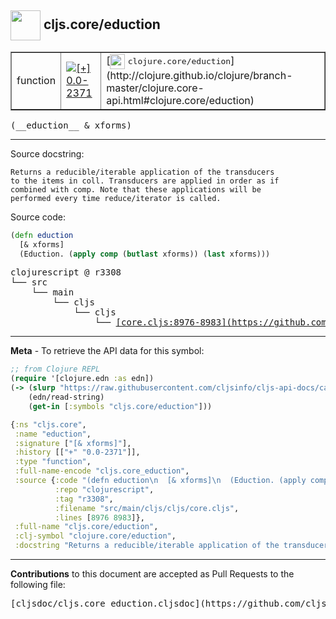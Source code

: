 ## <img width="48px" valign="middle" src="http://i.imgur.com/Hi20huC.png"> cljs.core/eduction

 <table border="1">
<tr>

<td>function</td>
<td><a href="https://github.com/cljsinfo/cljs-api-docs/tree/0.0-2371"><img valign="middle" alt="[+] 0.0-2371" src="https://img.shields.io/badge/+-0.0--2371-lightgrey.svg"></a> </td>
<td>
[<img height="24px" valign="middle" src="http://i.imgur.com/1GjPKvB.png"> <samp>clojure.core/eduction</samp>](http://clojure.github.io/clojure/branch-master/clojure.core-api.html#clojure.core/eduction)
</td>
</tr>
</table>

 <samp>
(__eduction__ & xforms)<br>
</samp>

---




Source docstring:

```
Returns a reducible/iterable application of the transducers
to the items in coll. Transducers are applied in order as if
combined with comp. Note that these applications will be
performed every time reduce/iterator is called.
```

Source code:

```clj
(defn eduction
  [& xforms]
  (Eduction. (apply comp (butlast xforms)) (last xforms)))
```

 <pre>
clojurescript @ r3308
└── src
    └── main
        └── cljs
            └── cljs
                └── <ins>[core.cljs:8976-8983](https://github.com/clojure/clojurescript/blob/r3308/src/main/cljs/cljs/core.cljs#L8976-L8983)</ins>
</pre>


---

__Meta__ - To retrieve the API data for this symbol:

```clj
;; from Clojure REPL
(require '[clojure.edn :as edn])
(-> (slurp "https://raw.githubusercontent.com/cljsinfo/cljs-api-docs/catalog/cljs-api.edn")
    (edn/read-string)
    (get-in [:symbols "cljs.core/eduction"]))
```

```clj
{:ns "cljs.core",
 :name "eduction",
 :signature ["[& xforms]"],
 :history [["+" "0.0-2371"]],
 :type "function",
 :full-name-encode "cljs.core_eduction",
 :source {:code "(defn eduction\n  [& xforms]\n  (Eduction. (apply comp (butlast xforms)) (last xforms)))",
          :repo "clojurescript",
          :tag "r3308",
          :filename "src/main/cljs/cljs/core.cljs",
          :lines [8976 8983]},
 :full-name "cljs.core/eduction",
 :clj-symbol "clojure.core/eduction",
 :docstring "Returns a reducible/iterable application of the transducers\nto the items in coll. Transducers are applied in order as if\ncombined with comp. Note that these applications will be\nperformed every time reduce/iterator is called."}

```

---

__Contributions__ to this document are accepted as Pull Requests to the following file:

 <pre>
[cljsdoc/cljs.core_eduction.cljsdoc](https://github.com/cljsinfo/cljs-api-docs/blob/master/cljsdoc/cljs.core_eduction.cljsdoc)
</pre>


